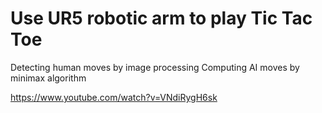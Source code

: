 # Use UR5 robotic arm to play Tic Tac Toe

Detecting human moves by image processing
Computing AI moves by minimax algorithm

https://www.youtube.com/watch?v=VNdiRygH6sk
